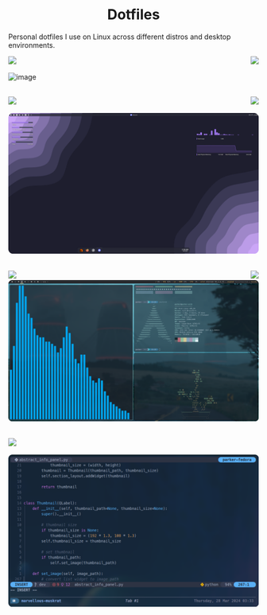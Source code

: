 <h1 align="center">Dotfiles</h1>
<!-- <p align="center"}>
<a href="https://rockylinux.org/"><img src="https://parkerbritt.com/badge?label=Rocky&icon=rockylinux&color=10B981"></a>
<a href="https://archlinux.org/"><img src="https://parkerbritt.com/badge?label=Arch&icon=archlinux&color=1793D1"></a>
<a href="https://nixos.org/"><img src="https://parkerbritt.com/badge?label=NixOS&icon=nixos&color=5277C3"></a>
<a href="https://getfedora.org/"><img src="https://parkerbritt.com/badge?label=Fedora&icon=fedora&color=51A2DA"></a>
<br>
<a href="https://github.com/hyprwm/Hyprland"><img src="https://parkerbritt.com/badge?label=Hyprland&icon=hyprland&color=00b9e9"></a>
<a href="https://kde.org/plasma-desktop/"><img src="https://parkerbritt.com/badge?label=KDE&icon=kdeplasma&color=1D99F3"></a>
</p> -->

Personal dotfiles I use on Linux across different distros and desktop environments.

<img src="https://parkerbritt.com/badge?label=NixOS&icon=nixos&color=5277C3"></a>
<img align="right" src="https://parkerbritt.com/badge?label=Hyprland&icon=hyprland&color=00b9e9">

![image](https://parkerbritt.com/thumbor/unsafe/filters:round_corner(40,0,0,0,1)/raw.githubusercontent.com/ParkerBritt/dotfiles/main/screenshots/hyprland.png)

<br><img src="https://parkerbritt.com/badge?label=Fedora&icon=fedora&color=51A2DA"></a>
<img align="right" src="https://parkerbritt.com/badge?label=KDE&icon=kdeplasma&color=1D99F3">

![image](screenshots/kde_01.png)

<br><img src="https://parkerbritt.com/badge?label=arch&icon=archlinux&color=1793D1"></a>
<img align="right" src="https://parkerbritt.com/badge?label=awesomewm&icon=awesomewm&color=535D6C">
![image](screenshots/awesomewm.png)

<br><img src="https://parkerbritt.com/badge?label=Neovim&icon=neovim&color=57A143"></a>

![image](screenshots/neovim.png)
